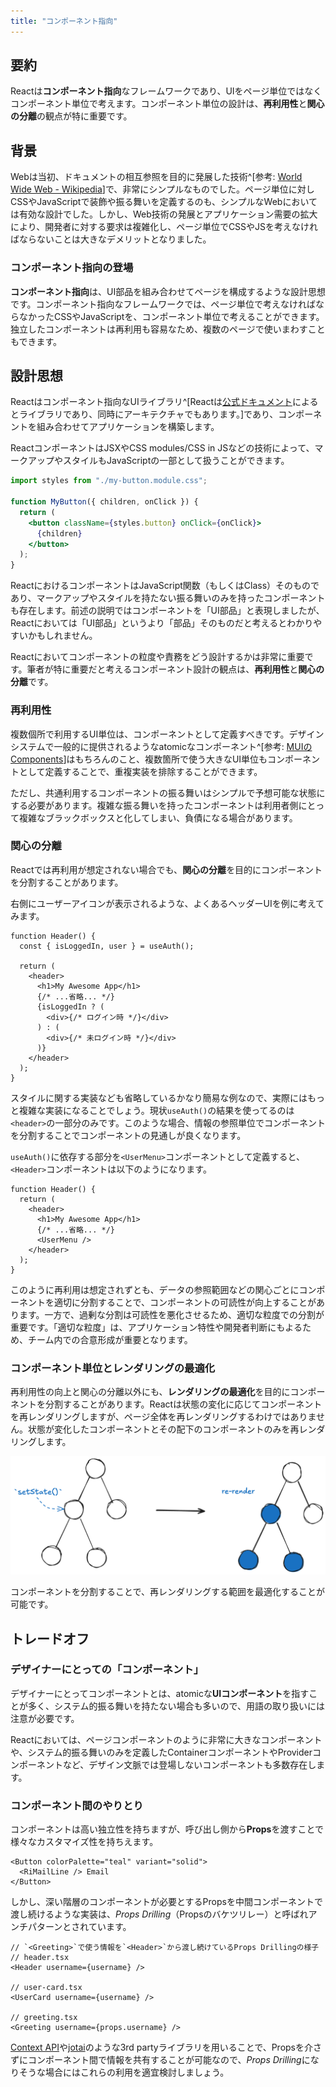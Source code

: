 ```yaml
---
title: "コンポーネント指向"
---
```


## 要約

Reactは**コンポーネント指向**なフレームワークであり、UIをページ単位ではなくコンポーネント単位で考えます。コンポーネント単位の設計は、**再利用性**と**関心の分離**の観点が特に重要です。

## 背景

Webは当初、ドキュメントの相互参照を目的に発展した技術^[参考: [World Wide Web - Wikipedia](https://ja.wikipedia.org/wiki/World_Wide_Web)]で、非常にシンプルなものでした。ページ単位に対しCSSやJavaScriptで装飾や振る舞いを定義するのも、シンプルなWebにおいては有効な設計でした。しかし、Web技術の発展とアプリケーション需要の拡大により、開発者に対する要求は複雑化し、ページ単位でCSSやJSを考えなければならないことは大きなデメリットとなりました。

### コンポーネント指向の登場

**コンポーネント指向**は、UI部品を組み合わせてページを構成するような設計思想です。コンポーネント指向なフレームワークでは、ページ単位で考えなければならなかったCSSやJavaScriptを、コンポーネント単位で考えることができます。独立したコンポーネントは再利用も容易なため、複数のページで使いまわすこともできます。

## 設計思想

Reactはコンポーネント指向なUIライブラリ^[Reactは[公式ドキュメント](https://ja.react.dev/)によるとライブラリであり、同時にアーキテクチャでもあります。]であり、コンポーネントを組み合わせてアプリケーションを構築します。

ReactコンポーネントはJSXやCSS modules/CSS in JSなどの技術によって、マークアップやスタイルもJavaScriptの一部として扱うことができます。

```jsx
import styles from "./my-button.module.css";

function MyButton({ children, onClick }) {
  return (
    <button className={styles.button} onClick={onClick}>
      {children}
    </button>
  );
}
```

ReactにおけるコンポーネントはJavaScript関数（もしくはClass）そのものであり、マークアップやスタイルを持たない振る舞いのみを持ったコンポーネントも存在します。前述の説明ではコンポーネントを「UI部品」と表現しましたが、Reactにおいては「UI部品」というより「部品」そのものだと考えるとわかりやすいかもしれません。

Reactにおいてコンポーネントの粒度や責務をどう設計するかは非常に重要です。筆者が特に重要だと考えるコンポーネント設計の観点は、**再利用性**と**関心の分離**です。

### 再利用性

複数個所で利用するUI単位は、コンポーネントとして定義すべきです。デザインシステムで一般的に提供されるようなatomicなコンポーネント^[参考: [MUIのComponents](https://mui.com/components/)]はもちろんのこと、複数箇所で使う大きなUI単位もコンポーネントとして定義することで、重複実装を排除することができます。

ただし、共通利用するコンポーネントの振る舞いはシンプルで予想可能な状態にする必要があります。複雑な振る舞いを持ったコンポーネントは利用者側にとって複雑なブラックボックスと化してしまい、負債になる場合があります。

### 関心の分離

Reactでは再利用が想定されない場合でも、**関心の分離**を目的にコンポーネントを分割することがあります。

右側にユーザーアイコンが表示されるような、よくあるヘッダーUIを例に考えてみます。

```tsx
function Header() {
  const { isLoggedIn, user } = useAuth();

  return (
    <header>
      <h1>My Awesome App</h1>
      {/* ...省略... */}
      {isLoggedIn ? (
        <div>{/* ログイン時 */}</div>
      ) : (
        <div>{/* 未ログイン時 */}</div>
      )}
    </header>
  );
}
```

スタイルに関する実装なども省略しているかなり簡易な例なので、実際にはもっと複雑な実装になることでしょう。現状`useAuth()`の結果を使ってるのは`<header>`の一部分のみです。このような場合、情報の参照単位でコンポーネントを分割することでコンポーネントの見通しが良くなります。

`useAuth()`に依存する部分を`<UserMenu>`コンポーネントとして定義すると、`<Header>`コンポーネントは以下のようになります。

```tsx
function Header() {
  return (
    <header>
      <h1>My Awesome App</h1>
      {/* ...省略... */}
      <UserMenu />
    </header>
  );
}
```

このように再利用は想定されずとも、データの参照範囲などの関心ごとにコンポーネントを適切に分割することで、コンポーネントの可読性が向上することがあります。一方で、過剰な分割は可読性を悪化させるため、適切な粒度での分割が重要です。「適切な粒度」は、アプリケーション特性や開発者判断にもよるため、チーム内での合意形成が重要となります。

### コンポーネント単位とレンダリングの最適化

再利用性の向上と関心の分離以外にも、**レンダリングの最適化**を目的にコンポーネントを分割することがあります。Reactは状態の変化に応じてコンポーネントを再レンダリングしますが、ページ全体を再レンダリングするわけではありません。状態が変化したコンポーネントとその配下のコンポーネントのみを再レンダリングします。

![React Tree](/images/react-basic-principle/re-render-tree.png)

コンポーネントを分割することで、再レンダリングする範囲を最適化することが可能です。

## トレードオフ

### デザイナーにとっての「コンポーネント」

デザイナーにとってコンポーネントとは、atomicな**UIコンポーネント**を指すことが多く、システム的振る舞いを持たない場合も多いので、用語の取り扱いには注意が必要です。

Reactにおいては、ページコンポーネントのように非常に大きなコンポーネントや、システム的振る舞いのみを定義したContainerコンポーネントやProviderコンポーネントなど、デザイン文脈では登場しないコンポーネントも多数存在します。

### コンポーネント間のやりとり

コンポーネントは高い独立性を持ちますが、呼び出し側から**Props**を渡すことで様々なカスタマイズ性を持ちえます。

```tsx
<Button colorPalette="teal" variant="solid">
  <RiMailLine /> Email
</Button>
```

しかし、深い階層のコンポーネントが必要とするPropsを中間コンポーネントで渡し続けるような実装は、_Props Drilling_（Propsのバケツリレー）と呼ばれアンチパターンとされています。

```tsx
// `<Greeting>`で使う情報を`<Header>`から渡し続けているProps Drillingの様子
// header.tsx
<Header username={username} />

// user-card.tsx
<UserCard username={username} />

// greeting.tsx
<Greeting username={props.username} />
```

[Context API](https://ja.react.dev/learn/passing-data-deeply-with-context)や[jotai](https://jotai.org/)のような3rd partyライブラリを用いることで、Propsを介さずにコンポーネント間で情報を共有することが可能なので、*Props Drilling*になりそうな場合にはこれらの利用を適宜検討しましょう。
